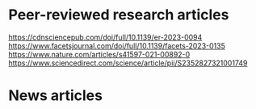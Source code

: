
# Peer-reviewed research articles
https://cdnsciencepub.com/doi/full/10.1139/er-2023-0094
https://www.facetsjournal.com/doi/full/10.1139/facets-2023-0135
https://www.nature.com/articles/s41597-021-00892-0
https://www.sciencedirect.com/science/article/pii/S2352827321001749


# News articles

